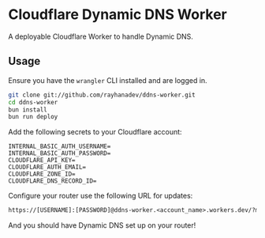 # Cloudflare Dynamic DNS Worker

A deployable Cloudflare Worker to handle Dynamic DNS.

## Usage

Ensure you have the `wrangler` CLI installed and are logged in.

```sh
git clone git://github.com/rayhanadev/ddns-worker.git
cd ddns-worker
bun install
bun run deploy
```

Add the following secrets to your Cloudflare account:

```env
INTERNAL_BASIC_AUTH_USERNAME=
INTERNAL_BASIC_AUTH_PASSWORD=
CLOUDFLARE_API_KEY=
CLOUDFLARE_AUTH_EMAIL=
CLOUDFLARE_ZONE_ID=
CLOUDFLARE_DNS_RECORD_ID=
```

Configure your router use the following URL for updates:

```txt
https://[USERNAME]:[PASSWORD]@ddns-worker.<account_name>.workers.dev/?myip=[MYIP]&hostname=[HOSTNAME]
```

And you should have Dynamic DNS set up on your router!
